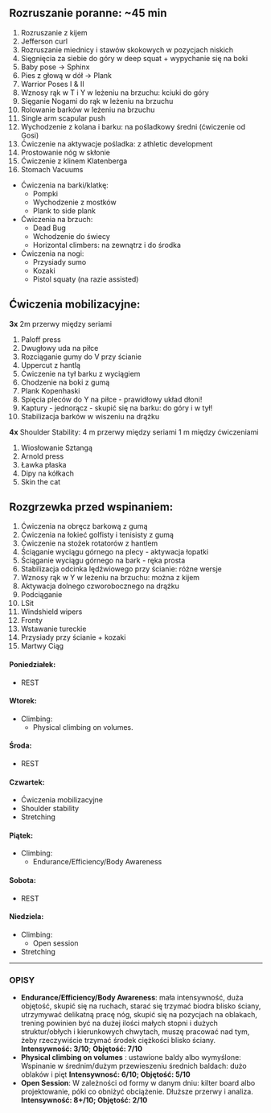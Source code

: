## Rozruszanie poranne: ~45 min
1. Rozruszanie z kijem
2. Jefferson curl
3. Rozruszanie miednicy i stawów skokowych w pozycjach niskich
4. Sięgnięcia za siebie do góry w deep squat + wypychanie się na boki
5. Baby pose -> Sphinx
6. Pies z głową w dół -> Plank
7. Warrior Poses I & II
8. Wznosy rąk w T i Y w leżeniu na brzuchu: kciuki do góry
9. Sięganie Nogami do rąk w leżeniu na brzuchu
10. Rolowanie barków w leżeniu na brzuchu
11. Single arm scapular push
12. Wychodzenie z kolana i barku: na pośladkowy średni (ćwiczenie od Gosi)
13. Ćwiczenie na aktywacje pośladka: z athletic development
14. Prostowanie nóg w skłonie
15. Ćwiczenie z klinem Klatenberga
16. Stomach Vacuums

- Ćwiczenia na barki/klatkę:
  - Pompki
  - Wychodzenie z mostków
  - Plank to side plank
- Ćwiczenia na brzuch:
  - Dead Bug
  - Wchodzenie do świecy
  - Horizontal climbers: na zewnątrz i do środka
- Ćwiczenia na nogi:
  - Przysiady sumo
  - Kozaki
  - Pistol squaty (na razie assisted)

## Ćwiczenia mobilizacyjne:
**3x** 2m przerwy między seriami
1. Paloff press
2. Dwugłowy uda na piłce
3. Rozciąganie gumy do V przy ścianie
4. Uppercut z hantlą
5. Ćwiczenie na tył barku z wyciągiem
6. Chodzenie na boki z gumą
7. Plank Kopenhaski
8. Spięcia pleców do Y na piłce - prawidłowy układ dłoni!
9. Kaptury - jednorącz - skupić się na barku: do góry i w tył!
10. Stabilizacja barków w wiszeniu na drążku

**4x** Shoulder Stability: 4 m przerwy między seriami 1 m między ćwiczeniami
1. Wiosłowanie Sztangą
2. Arnold press
3. Ławka płaska
4. Dipy na kółkach
5. Skin the cat

## Rozgrzewka przed wspinaniem:
1. Ćwiczenia na obręcz barkową z gumą 
2. Ćwiczenia na łokieć golfisty i tenisisty z gumą 
3. Ćwiczenie na stożek rotatorów z hantlem 
4. Ściąganie wyciągu górnego na plecy - aktywacja łopatki 
5. Ściąganie wyciągu górnego na bark - ręka prosta
6. Stabilizacja odcinka lędźwiowego przy ścianie: różne wersje 
7. Wznosy rąk w Y w leżeniu na brzuchu: można z kijem 
8. Aktywacja dolnego czworobocznego na drążku
9. Podciąganie 
10. LSit 
11. Windshield wipers 
12. Fronty
13. Wstawanie tureckie
14. Przysiady przy ścianie + kozaki
15. Martwy Ciąg

#### Poniedziałek:
- REST
#### Wtorek:
- Climbing: 
  - Physical climbing on volumes.
#### Środa: 
- REST
#### Czwartek: 
- Ćwiczenia mobilizacyjne
- Shoulder stability
- Stretching
#### Piątek:
- Climbing: 
  - Endurance/Efficiency/Body Awareness
#### Sobota:
- REST
#### Niedziela:
- Climbing: 
  - Open session
- Stretching

----
### OPISY
- **Endurance/Efficiency/Body Awareness**: mała intensywność, duża objętość, skupić się na ruchach, starać
się trzymać biodra blisko ściany, utrzymywać delikatną pracę nóg, skupić się na pozycjach na oblakach, trening powinien być na dużej ilości
małych stopni i dużych struktur/obłych i kierunkowych chwytach, muszę pracować nad tym, żeby rzeczywiście trzymać środek ciężkości blisko
ściany. **Intensywność: 3/10**; **Objętość: 7/10**
- **Physical climbing on volumes** : ustawione baldy albo wymyślone: Wspinanie w średnim/dużym przewieszeniu średnich baldach: dużo oblaków i pięt
**Intensywnosć: 6/10; Objętość: 5/10**
- **Open Session**: W zależności od formy w danym dniu: kilter board albo projektowanie, póki co obniżyć obciążenie. Dłuższe przerwy i analiza. 
**Intensywność: 8+/10; Objętość: 2/10** 





